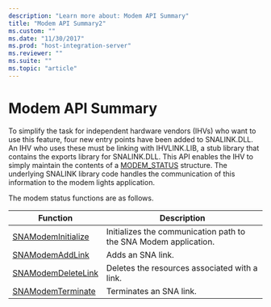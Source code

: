 ```yaml
---
description: "Learn more about: Modem API Summary"
title: "Modem API Summary2"
ms.custom: ""
ms.date: "11/30/2017"
ms.prod: "host-integration-server"
ms.reviewer: ""
ms.suite: ""
ms.topic: "article"
---
```

# Modem API Summary
To simplify the task for independent hardware vendors (IHVs) who want to use this feature, four new entry points have been added to SNALINK.DLL. An IHV who uses these must be linking with IHVLINK.LIB, a stub library that contains the exports library for SNALINK.DLL. This API enables the IHV to simply maintain the contents of a [MODEM_STATUS](./modem-status1.md) structure. The underlying SNALINK library code handles the communication of this information to the modem lights application.  
  
 The modem status functions are as follows.  
  
|Function|Description|  
|--------------|-----------------|  
|[SNAModemInitialize](./snamodeminitialize2.md)|Initializes the communication path to the SNA Modem application.|  
|[SNAModemAddLink](./snamodemaddlink1.md)|Adds an SNA link.|  
|[SNAModemDeleteLink](./snamodemdeletelink2.md)|Deletes the resources associated with a link.|  
|[SNAModemTerminate](./snamodemterminate1.md)|Terminates an SNA link.|
